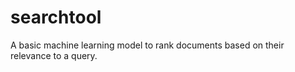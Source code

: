 # searchtool
 A basic machine learning model to rank documents based on their relevance to a query.
